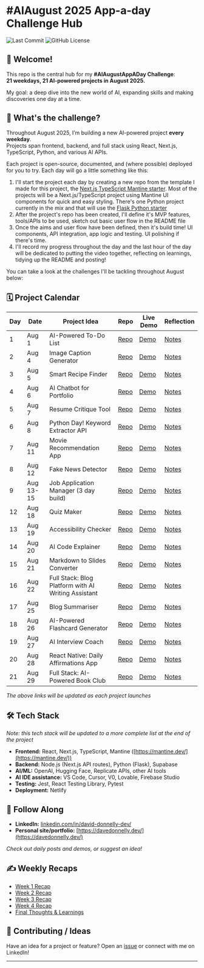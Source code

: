 # #AIAugust 2025 App-a-day Challenge Hub

![Last Commit](https://img.shields.io/github/last-commit/davedonnellydev/ai-august-2025-challenge)
![GitHub License](https://img.shields.io/github/license/davedonnellydev/ai-august-2025-challenge)


## 👋 Welcome!

This repo is the central hub for my **#AIAugustAppADay Challenge**:  
**21 weekdays, 21 AI-powered projects in August 2025.**

My goal: a deep dive into the new world of AI, expanding skills and making discoveries one day at a time.



## 🦾 What's the challenge?

Throughout August 2025, I’m building a new AI-powered project **every weekday**.  
Projects span frontend, backend, and full stack using React, Next.js, TypeScript, Python, and various AI APIs.  

Each project is open-source, documented, and (where possible) deployed for you to try. Each day will go a little something like this:

1. I'll start the project each day by creating a new repo from the template I made for this project, the [Next.js TypeScript Mantine starter](https://github.com/davedonnellydev/nextjs-typescript-mantine-starter). Most of the projects will be a Next.js/TypeScript project using Mantine UI components for quick and easy styling. There's one Python project currently in the mix and that will use the [Flask Python starter](https://github.com/davedonnellydev/flask-python-starter)
2. After the project's repo has been created, I'll define it's MVP features, tools/APIs to be used, sketch out basic user flow in the README file
3. Once the aims and user flow have been defined, then it's build time! UI components, API integration, app logic and testing. UI polishing if there's time.
4. I'll record my progress throughout the day and the last hour of the day will be dedicated to putting the video together, reflecting on learnings, tidying up the README and posting!


You can take a look at the challenges I'll be tackling throughout August below:



## 🗓️ Project Calendar

| Day | Date       | Project Idea                        | Repo                         | Live Demo                     | Reflection                    |
|-----|------------|-------------------------------------|------------------------------|-------------------------------|-------------------------------|
| 1   | Aug 1      | AI-Powered To-Do List               | [Repo](https://github.com/davedonnellydev/ai-august-2025-01)                    | [Demo](https://dave-donnelly-ai-august-01.netlify.app/)                     | [Notes](https://github.com/davedonnellydev/ai-august-2025-01?tab=readme-ov-file#%EF%B8%8F-summary)                    |
| 2   | Aug 4      | Image Caption Generator             | [Repo](https://github.com/davedonnellydev/ai-august-2025-02)                    | [Demo](https://dave-donnelly-ai-august-02.netlify.app/)                     | [Notes](https://github.com/davedonnellydev/ai-august-2025-02?tab=readme-ov-file#%EF%B8%8F-summary)                    |
| 3   | Aug 5      | Smart Recipe Finder                 | [Repo](https://github.com/davedonnellydev/ai-august-2025-03)                    | [Demo](https://dave-donnelly-ai-august-03.netlify.app/)                     | [Notes](https://github.com/davedonnellydev/ai-august-2025-03?tab=readme-ov-file#%EF%B8%8F-summary)                    |
| 4   | Aug 6      | AI Chatbot for Portfolio            | [Repo](https://github.com/davedonnellydev/ai-august-2025-04)                    | [Demo](https://dave-donnelly-ai-august-04.netlify.app/)                     | [Notes](https://github.com/davedonnellydev/ai-august-2025-04?tab=readme-ov-file#%EF%B8%8F-summary)                    |
| 5   | Aug 7      | Resume Critique Tool                | [Repo](https://github.com/davedonnellydev/ai-august-2025-05)                    | [Demo](https://dave-donnelly-ai-august-05.netlify.app/)                     | [Notes](https://github.com/davedonnellydev/ai-august-2025-05?tab=readme-ov-file#%EF%B8%8F-summary)                    |
| 6   | Aug 8      | Python Day! Keyword Extractor API   | [Repo](https://github.com/davedonnellydev/ai-august-2025-06)                    | [Demo](https://ai-august-2025-06.onrender.com/)                     | [Notes](https://github.com/davedonnellydev/ai-august-2025-06?tab=readme-ov-file#%EF%B8%8F-summary)                    |
| 7   | Aug 11     | Movie Recommendation App            | [Repo](https://github.com/davedonnellydev/ai-august-2025-07)                    | [Demo](https://dave-donnelly-ai-august-07.netlify.app/)                     | [Notes](https://github.com/davedonnellydev/ai-august-2025-07?tab=readme-ov-file#%EF%B8%8F-summary)                    |
| 8   | Aug 12     | Fake News Detector                  | [Repo](https://github.com/davedonnellydev/ai-august-2025-08)                    | [Demo](https://dave-donnelly-ai-august-08.netlify.app/)                     | [Notes](https://github.com/davedonnellydev/ai-august-2025-08?tab=readme-ov-file#%EF%B8%8F-summary)                    |
| 9   | Aug 13-15     | Job Application Manager (3 day build)                     | [Repo](https://github.com/davedonnellydev/ai-august-2025-09)                    | [Demo](https://dave-donnelly-ai-august-09.netlify.app/)                     | [Notes](https://github.com/davedonnellydev/ai-august-2025-09?tab=readme-ov-file#%EF%B8%8F-summary)                    |
| 12  | Aug 18    | Quiz Maker          | [Repo](https://github.com/davedonnellydev/ai-august-2025-10)                    | [Demo](https://dave-donnelly-ai-august-10.netlify.app/)                     | [Notes](https://github.com/davedonnellydev/ai-august-2025-10?tab=readme-ov-file#%EF%B8%8F-summary)                    |
| 13  | Aug 19     | Accessibility Checker      | [Repo](https://github.com/davedonnellydev/ai-august-2025-11)                    | [Demo](https://dave-donnelly-ai-august-11.netlify.app/)                     | [Notes](https://github.com/davedonnellydev/ai-august-2025-11?tab=readme-ov-file#%EF%B8%8F-summary)                    |
| 14  | Aug 20     | AI Code Explainer                          | [Repo](https://github.com/davedonnellydev/ai-august-2025-12)                    | [Demo](#)                     | [Notes](https://github.com/davedonnellydev/ai-august-2025-12?tab=readme-ov-file#%EF%B8%8F-summary)                    |
| 15  | Aug 21     | Markdown to Slides Converter               | [Repo](https://github.com/davedonnellydev/ai-august-2025-13)                    | [Demo](#)                     | [Notes](https://github.com/davedonnellydev/ai-august-2025-13?tab=readme-ov-file#%EF%B8%8F-summary)                    |
| 16  | Aug 22     | Full Stack: Blog Platform with AI Writing Assistant| [Repo](https://github.com/davedonnellydev/ai-august-2025-14)                    | [Demo](#)                     | [Notes](https://github.com/davedonnellydev/ai-august-2025-14?tab=readme-ov-file#%EF%B8%8F-summary)                    |
| 17  | Aug 25     | Blog Summariser        | [Repo](https://github.com/davedonnellydev/ai-august-2025-15)                    | [Demo](#)                     | [Notes](https://github.com/davedonnellydev/ai-august-2025-15?tab=readme-ov-file#%EF%B8%8F-summary)                    |
| 18  | Aug 26     | AI-Powered Flashcard Generator | [Repo](https://github.com/davedonnellydev/ai-august-2025-16)                    | [Demo](#)                     | [Notes](https://github.com/davedonnellydev/ai-august-2025-16?tab=readme-ov-file#%EF%B8%8F-summary)                    |
| 19  | Aug 27     | AI Interview Coach    | [Repo](https://github.com/davedonnellydev/ai-august-2025-17)                    | [Demo](#)                     | [Notes](https://github.com/davedonnellydev/ai-august-2025-17?tab=readme-ov-file#%EF%B8%8F-summary)                    |
| 20  | Aug 28     | React Native: Daily Affirmations App      | [Repo](https://github.com/davedonnellydev/ai-august-2025-18)                    | [Demo](#)                     | [Notes](https://github.com/davedonnellydev/ai-august-2025-18?tab=readme-ov-file#%EF%B8%8F-summary)                    |
| 21  | Aug 29     | Full Stack: AI-Powered Book Club                  | [Repo](https://github.com/davedonnellydev/ai-august-2025-19)                    | [Demo](#)                     | [Notes](https://github.com/davedonnellydev/ai-august-2025-19?tab=readme-ov-file#%EF%B8%8F-summary)                    |

*The above links will be updated as each project launches*



## 🛠️ Tech Stack
*Note: this tech stack will be updated to a more complete list at the end of the project*  

- **Frontend:** React, Next.js, TypeScript, Mantine ([https://mantine.dev/](https://mantine.dev/))
- **Backend:** Node.js (Next.js API routes), Python (Flask), Supabase
- **AI/ML:** OpenAI, Hugging Face, Replicate APIs, other AI tools
- **AI IDE assistance:** VS Code, Cursor, V0, Lovable, Firebase Studio
- **Testing:** Jest, React Testing Library, Pytest
- **Deployment:** Netlify



## 📣 Follow Along

- **LinkedIn:** [linkedin.com/in/david-donnelly-dev/](https://www.linkedin.com/in/david-donnelly-dev/)
- **Personal site/portfolio:** [https://davedonnelly.dev/](https://davedonnelly.dev/)

*Check out daily posts and demos, or suggest an idea!*



## ✍️ Weekly Recaps

- [Week 1 Recap](#)  
- [Week 2 Recap](#)  
- [Week 3 Recap](#)  
- [Week 4 Recap](#)  
- [Final Thoughts & Learnings](#)



## 🙏 Contributing / Ideas

Have an idea for a project or feature? Open an [issue](https://github.com/davedonnellydev/ai-august-2025-challenge/issues) or connect with me on LinkedIn!

---
